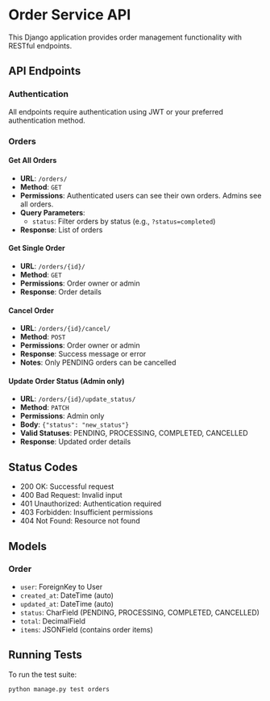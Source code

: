 # Order Service API

This Django application provides order management functionality with RESTful endpoints.

## API Endpoints

### Authentication
All endpoints require authentication using JWT or your preferred authentication method.

### Orders

#### Get All Orders
- **URL**: `/orders/`
- **Method**: `GET`
- **Permissions**: Authenticated users can see their own orders. Admins see all orders.
- **Query Parameters**:
  - `status`: Filter orders by status (e.g., `?status=completed`)
- **Response**: List of orders

#### Get Single Order
- **URL**: `/orders/{id}/`
- **Method**: `GET`
- **Permissions**: Order owner or admin
- **Response**: Order details

#### Cancel Order
- **URL**: `/orders/{id}/cancel/`
- **Method**: `POST`
- **Permissions**: Order owner or admin
- **Response**: Success message or error
- **Notes**: Only PENDING orders can be cancelled

#### Update Order Status (Admin only)
- **URL**: `/orders/{id}/update_status/`
- **Method**: `PATCH`
- **Permissions**: Admin only
- **Body**: `{"status": "new_status"}`
- **Valid Statuses**: PENDING, PROCESSING, COMPLETED, CANCELLED
- **Response**: Updated order details

## Status Codes
- 200 OK: Successful request
- 400 Bad Request: Invalid input
- 401 Unauthorized: Authentication required
- 403 Forbidden: Insufficient permissions
- 404 Not Found: Resource not found

## Models

### Order
- `user`: ForeignKey to User
- `created_at`: DateTime (auto)
- `updated_at`: DateTime (auto)
- `status`: CharField (PENDING, PROCESSING, COMPLETED, CANCELLED)
- `total`: DecimalField
- `items`: JSONField (contains order items)

## Running Tests
To run the test suite:
```bash
python manage.py test orders
